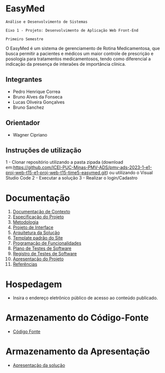 # EasyMed

`Análise e Desenvolvimento de Sistemas`

`Eixo 1 - Projeto: Desenvolvimento de Aplicação Web Front-End`

`Primeiro Semestre`

O EasyMed é um sistema de gerenciamento de Rotina Medicamentosa, que busca permitir a pacientes e médicos um maior controle de prescriçäo e posologia para tratamentos medicamentosos, tendo como diferencial a indicaçäo da presença de interaões de importância clínica.

## Integrantes

* Pedro Henrique Correa
* Bruno Alves da Fonseca
* Lucas Oliveira Gonçalves
* Bruno Sanchez

## Orientador

* Wagner Cipriano

## Instruções de utilização

1 - Clonar repositório utilizando a pasta zipada (download em:https://github.com/ICEI-PUC-Minas-PMV-ADS/pmv-ads-2023-1-e1-proj-web-t15-e1-proj-web-t15-time5-easymed.git) ou utilizando o Visual Studio Code
2 - Executar a solução
3 - Realizar o login/Cadastro


# Documentação

<ol>
<li><a href="docs/01-Documentação de Contexto.md"> Documentação de Contexto</a></li>
<li><a href="docs/02-Especificação do Projeto.md"> Especificação do Projeto</a></li>
<li><a href="docs/03-Metodologia.md"> Metodologia</a></li>
<li><a href="docs/04-Projeto de Interface.md"> Projeto de Interface</a></li>
<li><a href="docs/05-Arquitetura da Solução.md"> Arquitetura da Solução</a></li>
<li><a href="docs/06-Template padrão do Site.md"> Template padrão do Site</a></li>
<li><a href="docs/07-Programação de Funcionalidades.md"> Programação de Funcionalidades</a></li>
<li><a href="docs/08-Plano de Testes de Software.md"> Plano de Testes de Software</a></li>
<li><a href="docs/09-Registro de Testes de Software.md"> Registro de Testes de Software</a></li>
<li><a href="docs/10-Apresentação do Projeto.md"> Apresentação do Projeto</a></li>
<li><a href="docs/11-Referências.md"> Referências</a></li>
</ol>

# Hospedagem

* Insira o endereço eletrônico público de acesso ao conteúdo publicado. 

# Armazenamento do Código-Fonte

* [<a href="src/README.md">Código Fonte</a>](https://github.com/ICEI-PUC-Minas-PMV-ADS/pmv-ads-2023-1-e1-proj-web-t15-e1-proj-web-t15-time5-easymed.git)

# Armazenamento da Apresentação

* <a href="presentation/README.md">Apresentação da solução</a>
